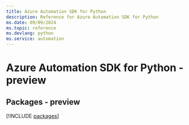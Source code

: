 ```yaml
---
title: Azure Automation SDK for Python
description: Reference for Azure Automation SDK for Python
ms.date: 09/09/2024
ms.topic: reference
ms.devlang: python
ms.service: automation
---
```

# Azure Automation SDK for Python - preview
## Packages - preview
[!INCLUDE [packages](automation-index.md)]